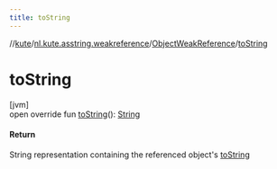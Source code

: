```yaml
---
title: toString
---
```

//[kute](../../../index.html)/[nl.kute.asstring.weakreference](../index.html)/[ObjectWeakReference](index.html)/[toString](to-string.html)



# toString



[jvm]\
open override fun [toString](to-string.html)(): [String](https://kotlinlang.org/api/latest/jvm/stdlib/kotlin/-string/index.html)



#### Return



String representation containing the referenced object's [toString](to-string.html)




